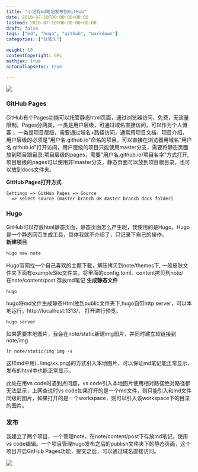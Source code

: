 ```yaml
---
title: "小记将md笔记发布到GitHub"
date: 2010-07-10T00:00:00+08:00
lastmod: 2010-07-10T00:00:00+08:00
draft: false
tags: ["md", "hugo", "github", "markdown"]
categories: ["烂笔头"]

weight: 10
contentCopyright: GPL
mathjax: true
autoCollapseToc: true

---
```


![](../../img/github.jpg)
### GitHub Pages
GitHub有个Pages功能可以托管静态html页面，通过浏览器访问，免费，无流量限制。Pages分两类，一类是用户层级，可通过域名直接访问，可以作为个人博客； 一类是项目层级，需要通过域名+路径访问，通常用项目文档、项目介绍。<br>
用户层级的必须是"用户名.github.io"命名的项目，可以直接在浏览器用域名"用户名.github.io"打开访问，用户层级的项目只能使用master分支，需要将静态页面放到项目跟目录;项目层级的pages，需要"用户名.github.io/项目名字"方式打开, 项目层级的pages可以使用非!master分支，静态页面可以放到项目根目录，也可以放到docs文件夹。<br>

**GitHub Pages打开方式**<br>
```
Settings => GitHub Pages => Source 
  => select source (master branch OR master branch docs folder)
```

### Hugo
GitHub可以存放html静态页面，静态页面怎么产生呢，我使用的是Hugo。Hugo是一个静态网页生成工具，具体我就不介绍了，只记录下自己的操作。 <br>
**新建项目**
``` bash
hugo new note
```
Hugo官网找一个自己喜欢的主题下载，解压拷贝到note/themes下, 一般皮肤文件夹下面有exampleSite文件夹，将里面的config.toml、content拷贝到note/ <br>
在note/content/post 存放md笔记
**生成静态文件**
```
hugo
```
hugo将md文件生成静态Html放到public文件夹下,hugo自带http server，可以本地运行，http://localhost:1313/， 打开进行预览。

```
hugo server
```

如果需要本地图片，我会在note/static新建img图片，并同时建立软链接到note/img
```
ln note/static/img img -s 
```
这样md中用(../img/xx.png)的方式引入本地图片，可以保证md笔记能正常显示，发布的html中也能正常显示。

此处在用vs code时遇到点问题，vs code引入本地图片使用相对路径绝对路径都无法显示，上网查说时vs code如果打开的是一个md文件，则只能引入和md文件同级的图片，如果打开的是一个workspace，则可以引入该workspace下的目录的图片。

### 发布
我建立了两个项目，一个管理note，在note/content/post下存放md笔记，使用vs code编辑。一个项目管理hugo发布之后的publish文件夹下的静态页面，这个项目开启GitHub Pages功能，提交之后，可以通过域名直接访问。

![](../../img/hugo.png)